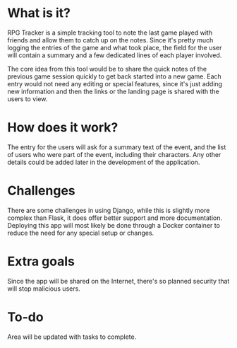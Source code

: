 # What is it?

RPG Tracker is a simple tracking tool to note the last game played with friends and allow them to catch up on the notes. Since it's pretty much logging the entries of the game and what took place, the field for the user will contain a summary and a few dedicated lines of each player involved.

The core idea from this tool would be to share the quick notes of the previous game session quickly to get back started into a new game. Each entry would not need any editing or special features, since it's just adding new information and then the links or the landing page is shared with the users to view.

# How does it work?

The entry for the users will ask for a summary text of the event, and the list of users who were part of the event, including their characters. Any other details could be added later in the development of the application.

# Challenges

There are some challenges in using Django, while this is slightly more complex than Flask, it does offer better support and more documentation. Deploying this app will most likely be done through a Docker container to reduce the need for any special setup or changes.

# Extra goals

Since the app will be shared on the Internet, there's so planned security that will stop malicious users.

# To-do

Area will be updated with tasks to complete.


